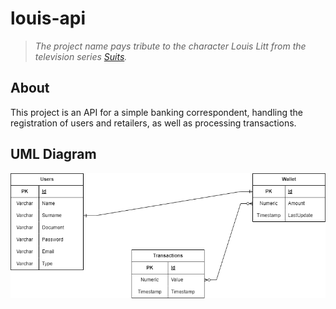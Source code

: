 # louis-api

> _The project name pays tribute to the character Louis Litt from the television series [Suits](https://en.wikipedia.org/wiki/Suits_(American_TV_series))._
 
## About

This project is an API for a simple banking correspondent, handling the registration of users and retailers, as well as processing transactions.

## UML Diagram

![Database](docs\diagram-database.png)
